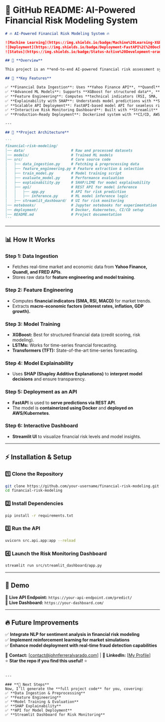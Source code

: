 # 📌 **GitHub README: AI-Powered Financial Risk Modeling System**

````markdown
# 🔥 AI-Powered Financial Risk Modeling System 🔥

![Machine Learning](https://img.shields.io/badge/Machine%20Learning-XGBoost%2C%20LSTMs%2C%20Transformers-blue)
![Deployment](https://img.shields.io/badge/Deployment-FastAPI%2C%20Docker%2C%20AWS-green)
![Status](https://img.shields.io/badge/Status-Active%20Development-orange)

## 📌 **Overview**

This project is an **end-to-end AI-powered financial risk assessment system** that predicts risk levels for **investment portfolios, credit scoring, or financial transactions**. It combines **advanced machine learning models (XGBoost, LSTMs, Transformers)** with **real-time data ingestion, deployment-ready APIs, and explainable AI techniques.**

## 🎯 **Key Features**

✅ **Financial Data Ingestion**: Uses **Yahoo Finance API**, **Quandl**, and **FRED Economic Data API** to fetch market and economic indicators.  
✅ **Advanced ML Models**: Supports **XGBoost for structured data**, **LSTMs for time series forecasting**, and **Transformers for state-of-the-art predictions**.  
✅ **Feature Engineering**: Computes **technical indicators (RSI, SMA, MACD)** and **financial ratios** for better predictive accuracy.  
✅ **Explainability with SHAP**: Understands model predictions with **Shapley Values for AI transparency**.  
✅ **Scalable API Deployment**: FastAPI-based model API for seamless risk prediction integration.  
✅ **Interactive Risk Monitoring Dashboard**: Built with **Streamlit** for real-time financial risk analysis.  
✅ **Production-Ready Deployment**: Dockerized system with **CI/CD, AWS, and Kubernetes** for scalability.

---

## 🚀 **Project Architecture**

```
financial-risk-modeling/
│── data/                     # Raw and processed datasets
│── models/                   # Trained ML models
│── src/                      # Core source code
│   ├── data_ingestion.py     # Fetching & preprocessing data
│   ├── feature_engineering.py # Feature extraction & selection
│   ├── train_model.py        # Model training script
│   ├── evaluate_model.py     # Performance evaluation
│   ├── explainability.py     # SHAP/LIME for model explainability
│   ├── api/                  # REST API for model inference
│   │   ├── app.py            # API for risk prediction
│   │   ├── inference.py      # ML model inference logic
│   ├── streamlit_dashboard/  # UI for risk monitoring
│── notebooks/                # Jupyter notebooks for experimentation
│── deployment/               # Docker, Kubernetes, CI/CD setup
│── README.md                 # Project documentation
```
````

---

## 📊 **How It Works**

### **Step 1: Data Ingestion**

- Fetches real-time market and economic data from **Yahoo Finance, Quandl, and FRED APIs**.
- Stores raw data for **feature engineering and model training**.

### **Step 2: Feature Engineering**

- Computes **financial indicators (SMA, RSI, MACD)** for market trends.
- Extracts **macro-economic factors (interest rates, inflation, GDP growth).**

### **Step 3: Model Training**

- **XGBoost:** Best for structured financial data (credit scoring, risk modeling).
- **LSTMs:** Works for time-series financial forecasting.
- **Transformers (TFT):** State-of-the-art time-series forecasting.

### **Step 4: Model Explainability**

- Uses **SHAP (Shapley Additive Explanations)** to **interpret model decisions** and ensure transparency.

### **Step 5: Deployment as an API**

- **FastAPI** is used to **serve predictions via REST API**.
- The model is **containerized using Docker** and **deployed on AWS/Kubernetes**.

### **Step 6: Interactive Dashboard**

- **Streamlit UI** to visualize financial risk levels and model insights.

---

## ⚡ **Installation & Setup**

### **1️⃣ Clone the Repository**

```bash
git clone https://github.com/your-username/financial-risk-modeling.git
cd financial-risk-modeling
```

### **2️⃣ Install Dependencies**

```bash
pip install -r requirements.txt
```

### **3️⃣ Run the API**

```bash
uvicorn src.api.app:app --reload
```

### **4️⃣ Launch the Risk Monitoring Dashboard**

```bash
streamlit run src/streamlit_dashboard/app.py
```

---

## 🎯 **Demo**

🔹 **Live API Endpoint:** `https://your-api-endpoint.com/predict/`  
🔹 **Live Dashboard:** `https://your-dashboard.com/`

---

## 🔥 **Future Improvements**

✅ **Integrate NLP for sentiment analysis in financial risk modeling**  
✅ **Implement reinforcement learning for market simulations**  
✅ **Enhance model deployment with real-time fraud detection capabilities**

📧 **Contact:** [contact@johnferreralvarado.com] | 💼 **LinkedIn:** [[My Profile](https://www.linkedin.com/in/johnfalvarado/)]  
⭐ **Star the repo if you find this useful!** ⭐

```

---

### **🔗 Next Steps**
Now, I’ll generate the **full project code** for you, covering:
✅ **Data Ingestion & Preprocessing**
✅ **Feature Engineering**
✅ **Model Training & Evaluation**
✅ **SHAP Explainability**
✅ **API for Model Deployment**
✅ **Streamlit Dashboard for Risk Monitoring**
```
